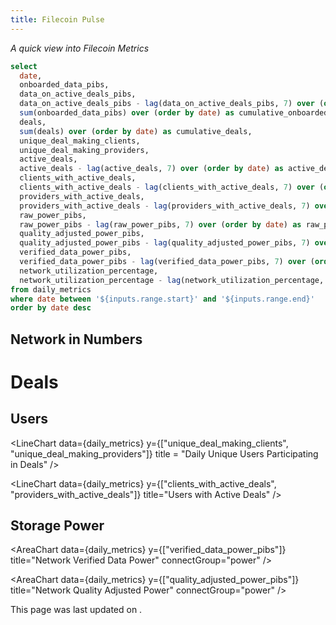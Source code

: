 ```yaml
---
title: Filecoin Pulse
---
```


_A quick view into Filecoin Metrics_

<DateRange
  name=range
  data={daily_metrics}
  dates=date
/>

```sql daily_metrics
select
  date,
  onboarded_data_pibs,
  data_on_active_deals_pibs,
  data_on_active_deals_pibs - lag(data_on_active_deals_pibs, 7) over (order by date) as data_on_active_deals_pibs_7_day_ago,
  sum(onboarded_data_pibs) over (order by date) as cumulative_onboarded_data_pibs,
  deals,
  sum(deals) over (order by date) as cumulative_deals,
  unique_deal_making_clients,
  unique_deal_making_providers,
  active_deals,
  active_deals - lag(active_deals, 7) over (order by date) as active_deals_7_day_ago,
  clients_with_active_deals,
  clients_with_active_deals - lag(clients_with_active_deals, 7) over (order by date) as clients_with_active_deals_7_day_ago,
  providers_with_active_deals,
  providers_with_active_deals - lag(providers_with_active_deals, 7) over (order by date) as providers_with_active_deals_7_day_ago,
  raw_power_pibs,
  raw_power_pibs - lag(raw_power_pibs, 7) over (order by date) as raw_power_pibs_7_day_ago,
  quality_adjusted_power_pibs,
  quality_adjusted_power_pibs - lag(quality_adjusted_power_pibs, 7) over (order by date) as quality_adjusted_power_pibs_7_day_ago,
  verified_data_power_pibs,
  verified_data_power_pibs - lag(verified_data_power_pibs, 7) over (order by date) as verified_data_power_pibs_7_day_ago,
  network_utilization_percentage,
  network_utilization_percentage - lag(network_utilization_percentage, 7) over (order by date) as network_utilization_percentage_7_day_ago
from daily_metrics
where date between '${inputs.range.start}' and '${inputs.range.end}'
order by date desc
```

## Network in Numbers

<Grid cols=4>

<BigValue
  title="Data on Active Deals"
  data={daily_metrics}
  value=data_on_active_deals_pibs
  comparison=data_on_active_deals_pibs_7_day_ago
  comparisonTitle="from last week"
  fmt='#,##0 Pi\B\s'
/>

<BigValue
  title="Active Deals"
  data={daily_metrics}
  value=active_deals
  comparison=active_deals_7_day_ago
  comparisonTitle="from last week"
/>

<BigValue
  title="Clients with Active Deals"
  data={daily_metrics}
  value=clients_with_active_deals
  comparison=clients_with_active_deals_7_day_ago
  comparisonTitle="from last week"
/>

<BigValue
  title="Providers with Active Deals"
  data={daily_metrics}
  value=providers_with_active_deals
  comparison=providers_with_active_deals_7_day_ago
  comparisonTitle="from last week"
/>

<BigValue
  title="Raw Power"
  data={daily_metrics}
  value=raw_power_pibs
  comparison=raw_power_pibs_7_day_ago
  comparisonTitle="from last week"
  fmt='#,##0 Pi\B\s'
/>

<BigValue
  title="Quality Adjusted Power"
  data={daily_metrics}
  value=quality_adjusted_power_pibs
  comparison=quality_adjusted_power_pibs_7_day_ago
  comparisonTitle="from last week"
  fmt='#,##0 Pi\B\s'
/>

<BigValue
  title="Verified Data Power"
  data={daily_metrics}
  value=verified_data_power_pibs
  comparison=verified_data_power_pibs_7_day_ago
  comparisonTitle="from last week"
  fmt='#,##0 Pi\B\s'
/>

<BigValue
  title="Network Utilization"
  data={daily_metrics}
  value=network_utilization_percentage
  comparison=network_utilization_percentage_7_day_ago
  comparisonTitle="from last week"
/>

</Grid>

# Deals

<LineChart
  data={daily_metrics}
  y=onboarded_data_pibs
  y2=cumulative_onboarded_data_pibs
  title="Daily Onboarded Data"
  connectGroup="deals"
/>

<LineChart
  data={daily_metrics}
  y=deals
  y2=cumulative_deals
  title="Daily New Deals"
  connectGroup="deals"
/>

<Tabs>
  <Tab label="Data on Active Deals">
    <AreaChart
      data={daily_metrics}
      y=data_on_active_deals_pibs
      y2=active_deals
    />
  </Tab>
  <Tab label="Active Deals">
    <AreaChart
      data={daily_metrics}
      y=active_deals
    />
  </Tab>
</Tabs>



## Users

<LineChart
  data={daily_metrics}
  y={["unique_deal_making_clients", "unique_deal_making_providers"]}
  title = "Daily Unique Users Participating in Deals"
/>

<LineChart
  data={daily_metrics}
  y={["clients_with_active_deals", "providers_with_active_deals"]}
  title="Users with Active Deals"
/>

## Storage Power

<Grid cols=3>

<AreaChart
  data={daily_metrics}
  y="raw_power_pibs"
  title="Network Raw Power"
  connectGroup="power"
/>

<AreaChart
  data={daily_metrics}
  y={["verified_data_power_pibs"]}
  title="Network Verified Data Power"
  connectGroup="power"
/>

<AreaChart
  data={daily_metrics}
  y={["quality_adjusted_power_pibs"]}
  title="Network Quality Adjusted Power"
  connectGroup="power"
/>


</Grid>

<AreaChart
  data={daily_metrics}
  y="network_utilization_percentage"
  title="Network Utilization"
/>

This page was last updated on <Value data = {daily_metrics} column = date row=0 />.
